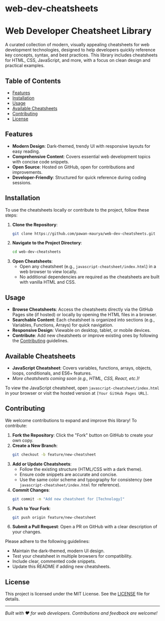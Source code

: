 # web-dev-cheatsheets

# Web Developer Cheatsheet Library

A curated collection of modern, visually appealing cheatsheets for web development technologies, designed to help developers quickly reference key concepts, syntax, and best practices. This library includes cheatsheets for HTML, CSS, JavaScript, and more, with a focus on clean design and practical examples.

## Table of Contents
- [Features](#features)
- [Installation](#installation)
- [Usage](#usage)
- [Available Cheatsheets](#available-cheatsheets)
- [Contributing](#contributing)
- [License](#license)

## Features
- **Modern Design**: Dark-themed, trendy UI with responsive layouts for easy reading.
- **Comprehensive Content**: Covers essential web development topics with concise code snippets.
- **Open Source**: Hosted on GitHub, open for contributions and improvements.
- **Developer-Friendly**: Structured for quick reference during coding sessions.

## Installation
To use the cheatsheets locally or contribute to the project, follow these steps:

1. **Clone the Repository**:
   ```bash
   git clone https://github.com/pawan-maurya/web-dev-cheatsheets.git
   ```
2. **Navigate to the Project Directory**:
   ```bash
   cd web-dev-cheatsheets
   ```
3. **Open Cheatsheets**:
   - Open any cheatsheet (e.g., `javascript-cheatsheet/index.html`) in a web browser to view locally.
   - No additional dependencies are required as the cheatsheets are built with vanilla HTML and CSS.

## Usage
- **Browse Cheatsheets**: Access the cheatsheets directly via the GitHub Pages site (if hosted) or locally by opening the HTML files in a browser.
- **Searchable Content**: Each cheatsheet is organized into sections (e.g., Variables, Functions, Arrays) for quick navigation.
- **Responsive Design**: Viewable on desktop, tablet, or mobile devices.
- **Contribute**: Add new cheatsheets or improve existing ones by following the [Contributing](#contributing) guidelines.

## Available Cheatsheets
- **JavaScript Cheatsheet**: Covers variables, functions, arrays, objects, loops, conditionals, and ES6+ features.
- *More cheatsheets coming soon (e.g., HTML, CSS, React, etc.)!*

To view the JavaScript cheatsheet, open `javascript-cheatsheet/index.html` in your browser or visit the hosted version at `[Your GitHub Pages URL]`.

## Contributing
We welcome contributions to expand and improve this library! To contribute:

1. **Fork the Repository**: Click the "Fork" button on GitHub to create your own copy.
2. **Create a New Branch**:
   ```bash
   git checkout -b feature/new-cheatsheet
   ```
3. **Add or Update Cheatsheets**:
   - Follow the existing structure (HTML/CSS with a dark theme).
   - Ensure code snippets are accurate and concise.
   - Use the same color scheme and typography for consistency (see `javascript-cheatsheet/index.html` for reference).
4. **Commit Changes**:
   ```bash
   git commit -m "Add new cheatsheet for [Technology]"
   ```
5. **Push to Your Fork**:
   ```bash
   git push origin feature/new-cheatsheet
   ```
6. **Submit a Pull Request**: Open a PR on GitHub with a clear description of your changes.

Please adhere to the following guidelines:
- Maintain the dark-themed, modern UI design.
- Test your cheatsheet in multiple browsers for compatibility.
- Include clear, commented code snippets.
- Update this README if adding new cheatsheets.


## License
This project is licensed under the MIT License. See the [LICENSE](LICENSE) file for details.

---
*Built with ❤️ for web developers. Contributions and feedback are welcome!*
